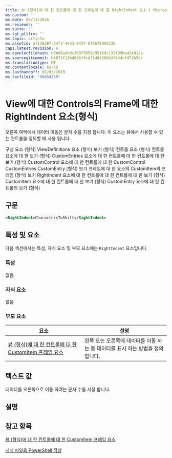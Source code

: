```yaml
---
title: 뷰 (형식)에 대 한 컨트롤에 대 한 프레임에 대 한 RightIndent 요소 | Microsoft Docs
ms.custom: ''
ms.date: 09/13/2016
ms.reviewer: ''
ms.suite: ''
ms.tgt_pltfrm: ''
ms.topic: article
ms.assetid: af128d87-24f3-4e33-9457-6f8678993236
caps.latest.revision: 6
ms.openlocfilehash: b9b66adb9c36977859c9516dc132f99be424d12b
ms.sourcegitcommit: b6871f21bd666f9cd71dd336bb3f844cf472b56c
ms.translationtype: MT
ms.contentlocale: ko-KR
ms.lasthandoff: 02/03/2019
ms.locfileid: "56854339"
---
```

# <a name="rightindent-element-for-frame-for-controls-for-view-format"></a>View에 대한 Controls의 Frame에 대한 RightIndent 요소(형식)

오른쪽 여백에서 데이터 이동은 문자 수를 지정 합니다. 이 요소는 뷰에서 사용할 수 있는 컨트롤을 정의할 때 사용 됩니다.

구성 요소 (형식) ViewDefinitions 요소 (형식) 보기 (형식) 컨트롤 요소 (형식) 컨트롤 요소에 대 한 보기 (형식) CustomEntries 요소에 대 한 컨트롤에 대 한 컨트롤에 대 한 보기 (형식) CustomControl 요소에 대 한 컨트롤에 대 한 CustomControl CustomEntries CustomEntry (형식) 보기 프레임에 대 한 요소의 CustomItem의 프레임 (형식) 보기 RightIndent 요소에 대 한 컨트롤에 대 한 컨트롤에 대 한 보기 (형식) CustomItem 요소에 대 한 컨트롤에 대 한 보기 (형식) CustomEntry 요소에 대 한 컨트롤의 보기 (형식)

## <a name="syntax"></a>구문

```xml
<RightIndent>CharactersToShift</RightIndent>
```

## <a name="attributes-and-elements"></a>특성 및 요소

다음 섹션에서는 특성, 자식 요소 및 부모 요소에는 `RightIndent` 요소입니다.

### <a name="attributes"></a>특성

없음

### <a name="child-elements"></a>자식 요소

없음

### <a name="parent-elements"></a>부모 요소

|요소|설명|
|-------------|-----------------|
|[뷰 (형식)에 대 한 컨트롤에 대 한 CustomItem 프레임 요소](./frame-element-for-customitem-for-controls-for-view-format.md)|왼쪽 또는 오른쪽에 데이터를 이동 하는 등 데이터를 표시 하는 방법을 정의 합니다.|

## <a name="text-value"></a>텍스트 값

데이터를 오른쪽으로 이동 하려는 문자 수를 지정 합니다.

## <a name="remarks"></a>설명

## <a name="see-also"></a>참고 항목

[뷰 (형식)에 대 한 컨트롤에 대 한 CustomItem 프레임 요소](./frame-element-for-customitem-for-controls-for-view-format.md)

[서식 파일을 PowerShell 작성](./writing-a-powershell-formatting-file.md)
